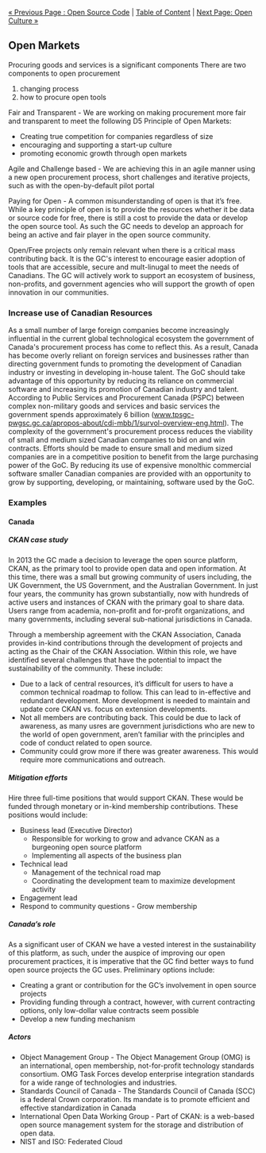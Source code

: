 [« Previous Page : Open Source Code](4_Open_Source_Code.md) | [Table of Content](TOC.md) | [Next Page: Open Culture »](6_Open_Culture.md)

## Open Markets

Procuring goods and services is a significant components
There are two components to open procurement
1. changing process
2. how to procure open tools

Fair and Transparent - We are working on making procurement more fair and transparent to meet the following D5 Principle of Open Markets:
- Creating true competition for companies regardless of size
- encouraging and supporting a start-up culture
- promoting economic growth through open markets

Agile and Challenge based - We are achieving this in an agile manner using a new open procurement process, short challenges and iterative projects, such as with the open-by-default pilot portal

Paying for Open - A common misunderstanding of open is that it’s free. While a key principle of open is to provide the resources whether it be data or source code for free, there is still a cost to provide the data or develop the open source tool. As such the GC needs to develop an approach for being an active and fair player in the open source community.

Open/Free projects only remain relevant when there is a critical mass contributing back. It is the GC's interest to encourage easier adoption of tools that are accessible, secure and mult-linugal to meet the needs of Canadians. The GC will actively work to support an ecosystem of business, non-profits, and government agencies who will support the growth of open innovation in our communities.

### Increase use of Canadian Resources 
As a small number of large foreign companies become increasingly influential in the current global technological ecosystem the government of Canada's procurement process has come to reflect this. As a result, Canada has become overly reliant on foreign services and businesses rather than directing government funds to promoting the development of Canadian industry or investing in developing in-house talent. The GoC should take advantage of this opportunity by reducing its reliance on commercial software and increasing its promotion of Canadian industry and talent. 
According to Public Services and Procurement Canada (PSPC) between complex non-military goods and services and basic services the government spends approximately 6 billion (www.tpsgc-pwgsc.gc.ca/apropos-about/cdi-mbb/1/survol-overview-eng.html). The complexity of the government's procurement process reduces the viability of small and medium sized Canadian companies to bid on and win contracts. Efforts should be made to ensure small and medium sized companies are in a competitive position to benefit from the large purchasing power of the GoC. By reducing its use of expensive monolthic commercial software smaller Canadian companies are provided with an opportunity to grow by supporting, developing, or maintaining, software used by the GoC.

### Examples
#### Canada
##### CKAN case study
In 2013 the GC made a decision to leverage the open source platform, CKAN, as the primary tool to provide open data and open information. At this time, there was a small but growing community of users including, the UK Government, the US Government, and the Australian Government.  In just four years, the community has grown substantially, now with hundreds of active users and instances of CKAN with the primary goal to share data. Users range from academia, non-profit and for-profit organizations, and many governments, including several sub-national jurisdictions in Canada.

Through a membership agreement with the CKAN Association, Canada provides in-kind contributions through the development of projects and acting as the Chair of the CKAN Association. Within this role, we have identified several challenges that have the potential to impact the sustainability of the community. These include:
* Due to a lack of central resources, it’s difficult for users to have a common technical roadmap to follow. This can lead to in-effective and redundant development. More development is needed to maintain and update core CKAN vs. focus on extension developments.
* Not all members are contributing back. This could be due to lack of awareness, as many usres are government jurisdictions who are new to the world of open government, aren’t familiar with the principles and code of conduct related to open source.
* Community could grow more if there was greater awareness. This would require more communications and outreach.

##### Mitigation efforts
Hire three full-time positions that would support CKAN. These would be funded through monetary or in-kind membership contributions.  These positions would include:
- Business lead (Executive Director)
  - Responsible for working to grow and advance CKAN as a burgeoning open source platform
  - Implementing all aspects of the business plan
- Technical lead
  - Management of the technical road map
  - Coordinating the development team to maximize development activity
-  Engagement lead
  -  Respond to community questions
    - Grow membership

##### Canada’s role

As a significant user of CKAN we have a vested interest in the sustainability of this platform, as such, under the auspice of improving our open procurement practices, it is imperative that the GC find better ways to fund open source projects the GC uses.
Preliminary options include:
- Creating a grant or contribution for the GC’s involvement in open source projects
- Providing funding through a contract, however, with current contracting options, only low-dollar value contracts seem possible
- Develop a new funding mechanism

##### Actors
- Object Management Group - The Object Management Group (OMG) is an international, open membership, not-for-profit technology standards consortium. OMG Task Forces develop enterprise integration standards for a wide range of technologies and industries.
- Standards Council of Canada - The Standards Council of Canada (SCC) is a federal Crown corporation. Its mandate is to promote efficient and effective standardization in Canada
- International Open Data Working Group - Part of CKAN: is a web-based open source management system for the storage and distribution of open data.
- NIST and ISO: Federated Cloud


